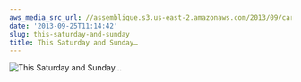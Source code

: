 ```yaml
---
aws_media_src_url: //assemblique.s3.us-east-2.amazonaws.com/2013/09/carmel-art-fair-ad.jpg
date: '2013-09-25T11:14:42'
slug: this-saturday-and-sunday
title: This Saturday and Sunday…
---
```


 ![This Saturday and Sunday...](//assemblique.s3.us-east-2.amazonaws.com/2013/09/carmel-art-fair-ad.jpg?w=602)